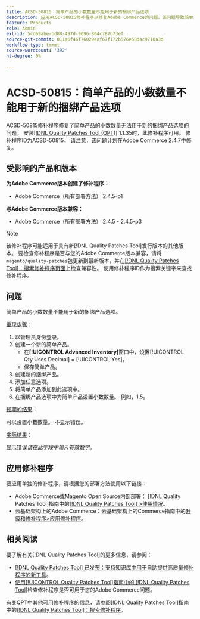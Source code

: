 ```yaml
---
title: ACSD-50815：简单产品的小数数量不能用于新的捆绑产品选项
description: 应用ACSD-50815修补程序以修复Adobe Commerce的问题，该问题导致简单产品的小数数量无法用于新的捆绑产品选项。
feature: Products
role: Admin
exl-id: 5cd69abe-bd88-497d-9696-804c787b73ef
source-git-commit: 011a6f46f76029eaf67f172b576e58dac9710a3d
workflow-type: tm+mt
source-wordcount: '392'
ht-degree: 0%

---
```


# ACSD-50815：简单产品的小数数量不能用于新的捆绑产品选项

ACSD-50815修补程序修复了简单产品的小数数量无法用于新的捆绑产品选项的问题。 安装[[!DNL Quality Patches Tool (QPT)]](https://experienceleague.adobe.com/zh-hans/docs/commerce-operations/tools/quality-patches-tool/quality-patches-tool-to-self-serve-quality-patches) 1.1.35时，此修补程序可用。 修补程序ID为ACSD-50815。 请注意，该问题计划在Adobe Commerce 2.4.7中修复。

## 受影响的产品和版本

**为Adobe Commerce版本创建了修补程序：**

* Adobe Commerce（所有部署方法） 2.4.5-p1

**与Adobe Commerce版本兼容：**

* Adobe Commerce（所有部署方法） 2.4.5 - 2.4.5-p3

>[!NOTE]
>
>该修补程序可能适用于具有新[!DNL Quality Patches Tool]发行版本的其他版本。 要检查修补程序是否与您的Adobe Commerce版本兼容，请将`magento/quality-patches`包更新到最新版本，并在[[!DNL Quality Patches Tool]：搜索修补程序页面](https://experienceleague.adobe.com/tools/commerce-quality-patches/index.html?lang=zh-Hans)上检查兼容性。 使用修补程序ID作为搜索关键字来查找修补程序。

## 问题

简单产品的小数数量不能用于新的捆绑产品选项。

<u>重现步骤</u>：

1. 以管理员身份登录。
1. 创建一个新的简单产品。
   * 在&#x200B;**[!UICONTROL Advanced Inventory]**&#x200B;窗口中，设置[!UICONTROL Qty Uses Decimal] = [!UICONTROL Yes]。
   * 保存简单产品。
1. 创建新的捆绑产品。
1. 添加任意选项。
1. 将简单产品添加到此选项中。
1. 在捆绑产品选项中为简单产品设置小数数量。 例如，1.5。

<u>预期的结果</u>：

可以设置小数数量。 不显示错误。

<u>实际结果</u>：

显示错误&#x200B;*请在此字段中输入有效数字*。

## 应用修补程序

要应用单独的修补程序，请根据您的部署方法使用以下链接：

* Adobe Commerce或Magento Open Source内部部署： [!DNL Quality Patches Tool]指南中的[[!DNL Quality Patches Tool] >使用情况](/help/tools/quality-patches-tool/usage.md)。
* 云基础架构上的Adobe Commerce：云基础架构上的Commerce指南中的[升级和修补程序>应用修补程序](https://experienceleague.adobe.com/docs/commerce-cloud-service/user-guide/develop/upgrade/apply-patches.html?lang=zh-Hans)。

## 相关阅读

要了解有关[!DNL Quality Patches Tool]的更多信息，请参阅：

* [[!DNL Quality Patches Tool] 已发布：支持知识库中用于自助提供高质量修补程序的新工具](https://experienceleague.adobe.com/zh-hans/docs/commerce-operations/tools/quality-patches-tool/quality-patches-tool-to-self-serve-quality-patches)。
* [使用[!UICONTROL Quality Patches Tool]指南中的 [!DNL Quality Patches Tool]](/help/tools/quality-patches-tool/patches-available-in-qpt/check-patch-for-magento-issue-with-magento-quality-patches.md)检查修补程序是否可用于您的Adobe Commerce问题。


有关QPT中其他可用修补程序的信息，请参阅[!DNL Quality Patches Tool]指南中的[[!DNL Quality Patches Tool]：搜索修补程序](https://experienceleague.adobe.com/tools/commerce-quality-patches/index.html?lang=zh-Hans)。
